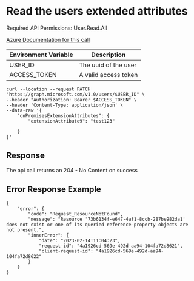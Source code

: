 
# Read the users extended attributes

Required API Permissions:  User.Read.All

[Azure Documentation for this call](https://learn.microsoft.com/en-us/graph/extensibility-overview?context=graph%2Fapi%2F1.0&preserve-view=true&tabs=http)


| Environment Variable    | Description                                | 
|-------------------------|--------------------------------------------|
| USER_ID                 | The uuid of the user                       | 
| ACCESS_TOKEN            | A valid access token                       | 


```
curl --location --request PATCH "https://graph.microsoft.com/v1.0/users/$USER_ID" \
--header "Authorization: Bearer $ACCESS_TOKEN" \
--header 'Content-Type: application/json' \
--data-raw '{
    "onPremisesExtensionAttributes": {
        "extensionAttribute9": "test123"
     
    }
}'
```


## Response

The api call returns an 204 - No Content on success


## Error Response Example


```
{
    "error": {
        "code": "Request_ResourceNotFound",
        "message": "Resource '73b6134f-e647-4af1-8ccb-287be982da1' does not exist or one of its queried reference-property objects are not present.",
        "innerError": {
            "date": "2023-02-14T11:04:23",
            "request-id": "4a1926cd-569e-492d-aa94-104fa72d8621",
            "client-request-id": "4a1926cd-569e-492d-aa94-104fa72d8622"
        }
    }
}

```
